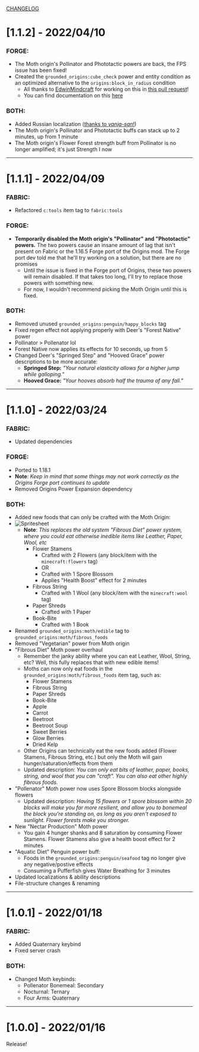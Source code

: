 [CHANGELOG](https://github.com/Mos-Origins/GroundedOrigins/blob/fabric/1.18.1/.github/CHANGELOG.md)
# **[1.1.2] - 2022/04/10**

### FORGE:
- The Moth origin's Pollinator and Phototactic powers are back, the FPS issue has been fixed!
- Created the `grounded_origins:cube_check` power and entity condition as an optimized alternative to the `origins:block_in_radius` condition
  - All thanks to [EdwinMindcraft](https://www.curseforge.com/members/edwinmindcraft/projects) for working on this in [this pull request](https://github.com/Mos-Origins/GroundedOrigins/pull/4)!
  - You can find documentation on this [here](https://github.com/Mos-Origins/GroundedOrigins/wiki/Power-types-&-Conditions-Documentation)

### BOTH:
- Added Russian localization ([thanks to _vanja-san_!](https://github.com/Mos-Origins/GroundedOrigins/pull/3/commits/710a304c0e976ff78e07fa48a5654644fe33116e))
- The Moth origin's Pollinator and Phototactic buffs can stack up to 2 minutes, up from 1 minute 
- The Moth origin's Flower Forest strength buff from Pollinator is no longer amplified; it's just Strength I now


***


# **[1.1.1] - 2022/04/09**

### FABRIC:
- Refactored `c:tools` item tag to `fabric:tools`

### FORGE:
- **Temporarily disabled the Moth origin's "Pollinator" and "Phototactic" powers.** The two powers cause an insane amount of lag that isn't present on Fabric or the 1.16.5 Forge port of the Origins mod. The Forge port dev told me that he'll try working on a solution, but there are no promises
  - Until the issue is fixed in the Forge port of Origins, these two powers will remain disabled. If that takes too long, I'll try to replace those powers with something new.
  - For now, I wouldn't recommend picking the Moth Origin until this is fixed.

### BOTH:
- Removed unused `grounded_origins:penguin/happy_blocks` tag
- Fixed regen effect not applying properly with Deer's "Forest Native" power
- Pollinator > Pollenator lol
- Forest Native now applies its effects for 10 seconds, up from 5
- Changed Deer's "Springed Step" and "Hooved Grace" power descriptions to be more accurate:
  - **Springed Step:** _"Your natural elasticity allows for a higher jump while galloping."_
  - **Hooved Grace:** _"Your hooves absorb half the trauma of any fall."_


***


# **[1.1.0] - 2022/03/24**

### FABRIC:
- Updated dependencies

### FORGE:
- Ported to 1.18.1
- **Note**: _Keep in mind that some things may not work correctly as the Origins Forge port continues to update_
- Removed Origins Power Expansion dependency

### BOTH:
- Added new foods that can only be crafted with the Moth Origin:
- ![Spritesheet](https://github.com/Mos-Origins/GroundedOrigins/blob/fabric/1.18.1/.github/assets/ItemsSpritesheet.png?raw=true)
  - **Note**: _This replaces the old system "Fibrous Diet" power system, where you could eat otherwise inedible items like Leather, Paper, Wool, etc_
    - Flower Stamens
      - Crafted with 2 Flowers (any block/item with the `minecraft:flowers` tag)
      - OR
      - Crafted with 1 Spore Blossom
      - Applies "Health Boost" effect for 2 minutes
    - Fibrous String
      - Crafted with 1 Wool (any block/item with the `minecraft:wool` tag)
    - Paper Shreds
      - Crafted with 1 Paper
    - Book-Bite
      - Crafted with 1 Book
- Renamed `grounded_origins:moth/edible` tag to `grounded_origins:moth/fibrous_foods`
- Removed "Vegetarian" power from Moth origin
- "Fibrous Diet" Moth power overhaul
  - Remember the janky ability where you can eat Leather, Wool, String, etc? Well, this fully replaces that with new edible items!
  - Moths can now only eat foods in the `grounded_origins:moth/fibrous_foods` item tag, such as:
    - Flower Stamens
    - Fibrous String
    - Paper Shreds
    - Book-Bite
    - Apple
    - Carrot
    - Beetroot
    - Beetroot Soup
    - Sweet Berries
    - Glow Berries
    - Dried Kelp
  - Other Origins can technically eat the new foods added (Flower Stamens, Fibrous String, etc.) but only the Moth will gain hunger/saturation/effects from them
  - Updated description: _You can only eat bits of leather, paper, books, string, and wool that you can "craft". You can also eat other highly fibrous foods._
- "Pollenator" Moth power now uses Spore Blossom blocks alongside flowers
  - Updated description: _Having 15 flowers or 1 spore blossom within 20 blocks will make you far more resilient, and allow you to bonemeal the block you're standing on, as long as you aren't exposed to sunlight. Flower forests make you stronger._
- New "Nectar Production" Moth power
  - You gain 4 hunger shanks and 8 saturation by consuming Flower Stamens. Flower Stamens also give a health boost effect for 2 minutes
- "Aquatic Diet" Penguin power buff:
  - Foods in the `grounded_origins:penguin/seafood` tag no longer give any negative/postive effects
  - Consuming a Pufferfish gives Water Breathing for 3 minutes
- Updated localizations & ability descriptions
- File-structure changes & renaming


***


# **[1.0.1] - 2022/01/18**

### FABRIC:
- Added Quaternary keybind
- Fixed server crash

### BOTH:
- Changed Moth keybinds:
  - Pollenator Bonemeal: Secondary
  - Nocturnal: Ternary
  - Four Arms: Quaternary


***


# **[1.0.0] - 2022/01/16**

Release!